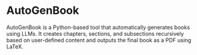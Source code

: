 # AutoGenBook
AutoGenBook is a Python-based tool that automatically generates books using LLMs. It creates chapters, sections, and subsections recursively based on user-defined content and outputs the final book as a PDF using LaTeX.
